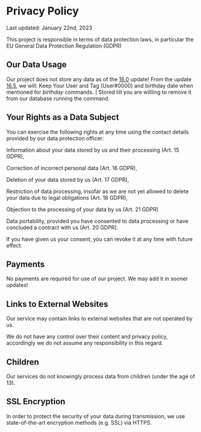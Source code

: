 # Privacy Policy

Last updated: January 22nd, 2023

This project is responsible in terms of data protection laws, in particular the EU General Data Protection Regulation (GDPR)

## Our Data Usage

Our project does not store any data as of the [16.0](https://github.com/Sev6nOfficial/aumount-docs/releases/tag/discord-bot-v14) update!
From the update [16.5](https://github.com/Sev6nOfficial/aumount-docs/releases/tag/bot), we will:
Keep Your User and Tag (User#0000) and birthday date when mentioned for *birthday* commands. | Stored till you are willling to remove it from our database running the command.
## Your Rights as a Data Subject

You can exercise the following rights at any time using the contact details provided by our data protection officer:

Information about your data stored by us and their processing (Art. 15 GDPR),

Correction of incorrect personal data (Art. 16 GDPR),

Deletion of your data stored by us (Art. 17 GDPR),

Restriction of data processing, insofar as we are not yet allowed to delete your data due to legal obligations (Art. 18 GDPR),

Objection to the processing of your data by us (Art. 21 GDPR) 

Data portability, provided you have consented to data processing or have concluded a contract with us (Art. 20 GDPR).

If you have given us your consent, you can revoke it at any time with future effect.

## Payments

No payments are required for use of our project. We may add it in sooner updates!

## Links to External Websites
Our service may contain links to external websites that are not operated by us.

We do not have any control over their content and privacy policy, accordingly we do not assume any responsibility in this regard.

## Children
Our services do not knowingly process data from children (under the age of 13).

## SSL Encryption
In order to protect the security of your data during transmission, we use state-of-the-art encryption methods (e.g. SSL) via HTTPS.
